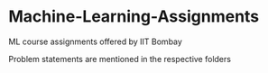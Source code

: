 # Machine-Learning-Assignments
ML course assignments offered by IIT Bombay

Problem statements are mentioned in the respective folders
